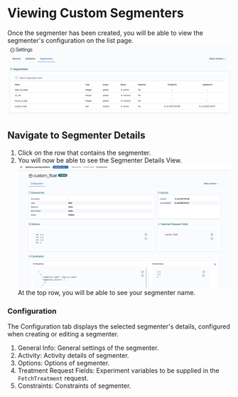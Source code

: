# Viewing Custom Segmenters
Once the segmenter has been created, you will be able to view the segmenter's configuration on the list page.
![View Segmenter](../assets/16_view_custom_segmenter_list_page.png)

## Navigate to Segmenter Details
1. Click on the row that contains the segmenter.
2. You will now be able to see the Segmenter Details View.
   ![View Segmenter Details](../assets/16_view_custom_segmenter_page.png)
   At the top row, you will be able to see your segmenter name.

### Configuration
The Configuration tab displays the selected segmenter's details, configured when creating or editing a segmenter.
1. General Info: General settings of the segmenter.
2. Activity: Activity details of segmenter.
3. Options: Options of segmenter.
4. Treatment Request Fields: Experiment variables to be supplied in the `FetchTreatment` request.
5. Constraints: Constraints of segmenter.